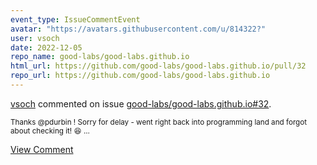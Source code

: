 ```yaml
---
event_type: IssueCommentEvent
avatar: "https://avatars.githubusercontent.com/u/814322?"
user: vsoch
date: 2022-12-05
repo_name: good-labs/good-labs.github.io
html_url: https://github.com/good-labs/good-labs.github.io/pull/32
repo_url: https://github.com/good-labs/good-labs.github.io
---
```


<a href='https://github.com/vsoch' target='_blank'>vsoch</a> commented on issue <a href='https://github.com/good-labs/good-labs.github.io/pull/32' target='_blank'>good-labs/good-labs.github.io#32</a>.

<small>Thanks @pdurbin ! Sorry for delay - went right back into programming land and forgot about checking it! :laughing: ...</small>

<a href='https://github.com/good-labs/good-labs.github.io/pull/32' target='_blank'>View Comment</a>